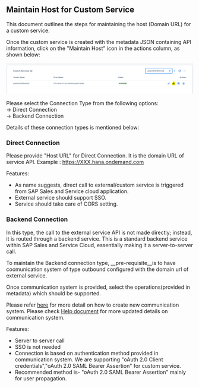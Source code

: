 
## Maintain Host for Custom Service

This document outlines the steps for maintaining the host (Domain URL) for a custom service.

Once the custom service is created with the metadata JSON containing API information, click on the "Maintain Host" icon in the actions column, as shown below:

   ![customService](../Images/Host.png)

Please select the Connection Type from the following options:<br>
 -> Direct Connection<br>
 -> Backend Connection

 Details of these connection types is mentioned below: 

 ### Direct Connection
  Please provide "Host URL" for Direct Connection. It is the domain URL of service API.
  Example : https://XXX.hana.ondemand.com

  Features: 

  * As name suggests, direct call to external/custom service is triggered from SAP Sales and Service cloud application.
  * External service should support SSO.
  * Service should take care of CORS setting.

  ### Backend Connection
  In this type, the call to the external service API is not made directly; instead, it is routed through a backend service. This is a standard backend service within SAP Sales and Service Cloud, essentially making it a server-to-server call.

  To maintain the Backend connection type, __pre-requisite__is to have coomunication system of type outbound configured with the domain url of external service.
   
   Once communication system is provided, select the operations(provided in metadata) which should be supported. 

  Please refer [here](./comsys.MD) for more detail on how to create new communication system.
  Please check [Help document](https://help.sap.com/docs/CX_NG_SVC/56436b4e8fa84dc8b4408c7795a012c4/1b2487fbb9b2440a9cdc99681adb11a0.html?q=Communication+system) for more updated details on communication system.

  Features:

  * Server to server call
  * SSO is not needed
  * Connection is based on authentication method provided in communication system. We are supporting "oAuth 2.0 Client credentials","oAuth 2.0 SAML Bearer Assertion"    for custom service.
  * Recommended method is- "oAuth 2.0 SAML Bearer Assertion" mainly for user propagation.
  





  




